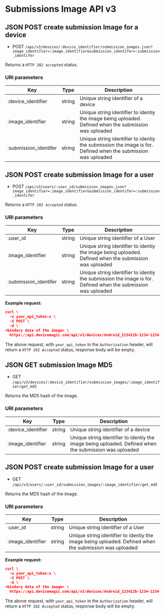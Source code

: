 # Submissions Image API v3


## JSON POST create submission Image for a device

* POST `/api/v3/devices/:device_identifier/submission_images.json?image_identifier=:image_identifier&submission_identifer=:submission_identifer` 

Returns a `HTTP 202 accepted` status.

### URI parameters

Key | Type | Description
--- | --- | ---
:device_identifier | string | Unique string identifier of a device
:image_identifier | string | Unique string identifier to identiy the image being uploaded. Defined when the submission was uploaded
:submission_identifer | string | Unique string identifier to identiy the submission the image is for. Defined when the submission was uploaded

## JSON POST create submission Image for a user

* POST `/api/v3/users/:user_id/submission_images.json?image_identifier=:image_identifier&submission_identifer=:submission_identifer` 

Returns a `HTTP 202 accepted` status.

### URI parameters

Key | Type | Description
--- | --- | ---
:user_id | string | Unique string identifier of a User
:image_identifier | string | Unique string identifier to identiy the image being uploaded. Defined when the submission was uploaded
:submission_identifer | string | Unique string identifier to identiy the submission the image is for. Defined when the submission was uploaded


**Example request:**

```json
curl \
  -u your_api_token:x \
  -X POST \
  -d \
<bindary data of the image> \
  https://api.devicemagic.com/api/v3/devices/Android_123412b-1234-1234-1234-12341234/submission_images.json?image_identifier=1234&submission_identifer=5678
```
The above request, with `your_api_token` in the `Authorization` header, will return a `HTTP 202 Accepted` status, response body 
will be empty.


## JSON GET submission Image MD5

* GET `/api/v3/devices/:device_identifier/submission_images/:image_identifier/get_md5` 

Returns the MD5 hash of the image.

### URI parameters

Key | Type | Description
--- | --- | ---
:device_identifier | string | Unique string identifier of a device
:image_identifier | string | Unique string identifier to identiy the image being uploaded. Defined when the submission was uploaded

## JSON POST create submission Image for a user

* GET `/api/v3/users/:user_id/submission_images/:image_identifier/get_md5` 

Returns the MD5 hash of the image.

### URI parameters

Key | Type | Description
--- | --- | ---
:user_id | string | Unique string identifier of a User
:image_identifier | string | Unique string identifier to identiy the image being uploaded. Defined when the submission was uploaded


**Example request:**

```json
curl \
  -u your_api_token:x \
  -X POST \
  -d \
<bindary data of the image> \
  https://api.devicemagic.com/api/v3/devices/Android_123412b-1234-1234-1234-12341234/submission_images/1234/get_md5
```
The above request, with `your_api_token` in the `Authorization` header, will return a `HTTP 202 Accepted` status, response body 
will be empty.
